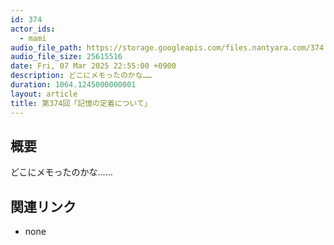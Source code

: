 ```yaml
---
id: 374
actor_ids:
  - mami
audio_file_path: https://storage.googleapis.com/files.nantyara.com/374.mp3
audio_file_size: 25615516
date: Fri, 07 Mar 2025 22:55:00 +0900
description: どこにメモったのかな……
duration: 1064.1245000000001
layout: article
title: 第374回「記憶の定着について」
---
```

## 概要

どこにメモったのかな……

## 関連リンク

* none
